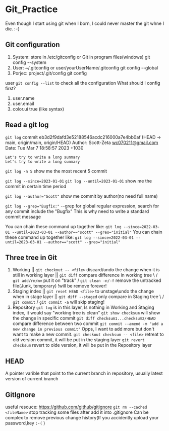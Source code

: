 # Git_Practice

Even though I start using git when I born, I could never master the git whne I die. :-(

## Git configuration
1. System: store in /etc/gitconfig or Git in program files(windows)
    git config --system
2. User: ~/.gitconfig or user/yourUserName/.gitconfig
    git config --global
3. Porjec: project/.git/config
    git config

user ```git config --list``` to check all the configuration
What should I config first?
1. user.name
2. user.email
3. color.ui true (like syntax)

## Read a git log
```git log```
commit eb3d2f9dafd3e52188546acdc216000a7e4bb0af (HEAD -> main, origin/main, origin/HEAD)
Author: Scott-Zeta <wc070211@gmail.com>
Date:   Tue Mar 7 18:58:57 2023 +1030

    Let's try to write a long summary
    Let's try to write a long summary

```git log -n 5```
show me the most recent 5 commit

```git log --since=2023-01-01```
```git log --until=2023-01-01```
show me the commit in certain time period

```git log --author="Scott"```
show me commit by author(no need full name)

```git log --grep="Bugfix:"```
--grep for global regular expression, search for any commit include the "Bugfix"
This is why need to write a standard commit message

You can chain these command up together like:
```git log --since=2022-03-01 --until=2023-03-01 --author=="scott" --greo="initial"``` 
You can chain these command up together like:
```git log --since=2022-03-01 --until=2023-03-01 --author=="scott" --greo="initial"``` 

## Three tree in Git
1. Working
 ||    ```git checkout -- <file>``` discard/undo the change when it is still in working layer 
 ||    ```git diff``` compare difference in working tree 
\  /   ```git add/rm/mv``` put it on "track"
 \/    ```git clean -n/-f``` remove the untracked file(Junk, temporary) !will be remove forever!
2. Staging index
 ||    ```git reset HEAD <file>``` to unstage\undo the change when in stage layer 
 ||    ```git diff --staged``` only compare in Staging tree
\  /   ```git commit```
 \/    ```git commit -a``` will skip staging!
3. Repository
```git log``` is in this layer, Is nothing in Working and Staging index, it would say "working tree is clean"
```git show checksum``` will show the change in specific commit
```git diff checksum1...checksum2/HEAD``` compare difference between two commit
```git commit --amend -m "add a new change in previous commit"``` Opps, I want to add more but don't want to make a new commit.
```git checkout checksum -- <file>``` retreat to old version commit, it will be put in the staging layer
```git revert checksum``` revert to olde version, it will be put in the Repository layer

## HEAD
A pointer varible that point to the current branch in repository, usually latest version of current branch

## GitIgnore
useful resouce: https://github.com/github/gitignore
```git rm --cached <fileName>``` stop tracking some files after add it into .gitignore
Can be complex to remove previous change history(If you accidently upload your password,key ```:-(``` )
